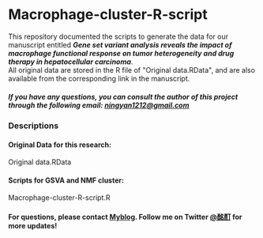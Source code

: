 # Macrophage-cluster-R-script
This repository documented the scripts to generate the data for our manuscript entitled ***Gene set variant analysis reveals the impact of macrophage functional response on tumor heterogeneity and drug therapy in hepatocellular carcinoma***. <link> <br>
All original data are stored in the R file of "Original data.RData", and are also available from the corresponding link in the manuscript. <br>
##### If you have any questions, you can consult the author of this project through the following email: ningyan1212@gmail.com

### Descriptions

#### Original Data for this research:<br>
Original data.RData<br>

#### Scripts for GSVA and NMF cluster:<br>
Macrophage-cluster-R-script.R<br>


#### For questions, please contact <a href="http://humphreyslab.com](https://site-form-af.netlify.app/">Myblog</a>. Follow me on Twitter <a href="https://twitter.com/HumphreysLab?ref_src=twsrc%5Etfw](https://twitter.com/darkmum2">@酩酊</a> for more updates!
